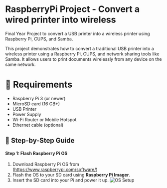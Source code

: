 # RaspberryPi Project - Convert a wired printer into wireless
Final Year Project to convert a USB printer into a wireless printer using Raspberry Pi, CUPS, and Samba.

This project demonstrates how to convert a traditional USB printer into a wireless printer using a Raspberry Pi, CUPS, and network sharing tools like Samba. It allows users to print documents wirelessly from any device on the same network.

# 🔧 Requirements

- Raspberry Pi 3 (or newer)
- MicroSD card (16 GB+)
- USB Printer
- Power Supply
- Wi-Fi Router or Mobile Hotspot
- Ethernet cable (optional)

## 🚀 Step-by-Step Guide

####  Step 1: Flash Raspberry Pi OS
1. Download Raspberry Pi OS from (https://www.raspberrypi.com/software/)
2. Flash the OS to your SD card using **Raspberry Pi Imager**.
3. Insert the SD card into your Pi and power it up.
   ![OS Setup](images/os_setup.png)

